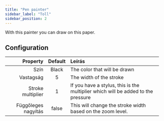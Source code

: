 ```yaml
---
title: "Pen painter"
sidebar_label: "Toll"
sidebar_position: 2
---
```



With this painter you can draw on this paper.

## Configuration

|            Property | Default | Leírás                                                                           |
| -------------------:|:-------:|:-------------------------------------------------------------------------------- |
|                Szín |  Black  | The color that will be drawn                                                     |
|           Vastagság |    5    | The width of the stroke                                                          |
|   Stroke multiplier |    1    | If you have a stylus, this is the multiplier which will be added to the pressure |
| Függőleges nagyítás |  false  | This will change the stroke width based on the zoom level.                       |
